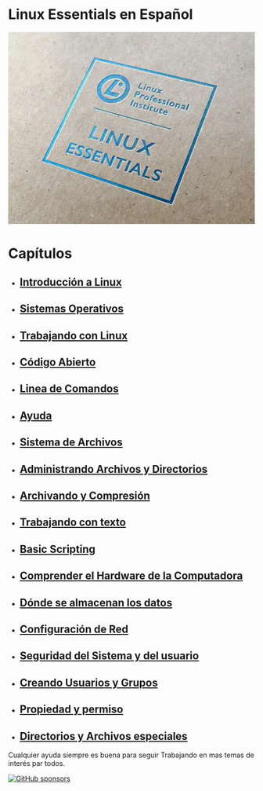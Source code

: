 
# Linux Essentials en Español 

![](img/20241015192136.png)

# Capítulos

- ## [Introducción a Linux](1_Introduccion_a_Linux.md)
- ## [Sistemas Operativos](2_Sistema_Operativos.md)
- ## [Trabajando con Linux](3_Trabajando_con_Linux.md)
- ## [Código Abierto](4_Codigo_abrierto.md)
- ## [Linea de Comandos](5_Linea_de_Comandos.md)
- ## [Ayuda](6_Ayuda.md)
- ## [Sistema de Archivos](7_Sistema_de_archivos.md)
- ## [Administrando Archivos y Directorios](8_Administrando_archivos_y_directorios.md)
- ## [Archivando y Compresión](9_Archivando_y_Compresion.md)
- ## [Trabajando con texto](10_Trabajando_con_Texto.md)
- ## [Basic Scripting](11_Scripting.md)
- ## [Comprender el Hardware de la Computadora](12_Comprender_el_hardware_de_la_computadora.md)
- ## [Dónde se almacenan los datos](13_Donde_se_almacenan_los_datos.md)
- ## [Configuración de Red](13_Donde_se_almacenan_los_datos.md)
- ## [Seguridad del Sistema y del usuario](15_Seguridad_del_sistema_y_del_usuario.md)
- ## [Creando Usuarios y Grupos](16_Creando_usuarios_y_grupos.md)
- ## [Propiedad y permiso](17_Propiedad_y_permiso.md)
- ## [Directorios y Archivos especiales](18_directorios_y_archivos_especiales.md)



Cualquier ayuda siempre es buena para seguir Trabajando en mas temas de interés par todos.

[![GitHub sponsors](https://undergroundwires.dev/img/badges/donate/flat.svg)](https://www.buymeacoffee.com/nediazla3)
